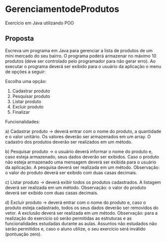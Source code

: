 # GerenciamentodeProdutos
Exercício em Java utilizando POO

## Proposta

Escreva um programa em Java para gerenciar a lista de produtos de um mini mercado do seu bairro. O
programa poderá armazenar no máximo 10 produtos (deve ser controlado pelo programador para não
gerar erro). Ao executar o programa deverá ser exibido para o usuário da aplicação o menu de opções a
seguir:

Escolha uma opção:
1. Cadastrar produto
2. Pesquisar produto
3. Listar produto
4. Excluir produto
5. Finalizar
   
Funcionalidades:

a) Cadastrar produto -> deverá entrar com o nome do produto, a quantidade e o valor unitário.
Os valores deverão ser armazenados em um array. O cadastro dos produtos deverão ser realizados
em um método.

b) Pesquisar produto -> o usuário deverá informar o nome do produto e, caso esteja armazenado,
seus dados deverão ser exibidos. Caso o produto não esteja armazenado uma mensagem deverá ser
exibida para o usuário da aplicação. A pesquisa deverá ser realizada em um método. Observação: o
valor do produto deverá ser exibido com duas casas decimais.

c) Listar produto -> deverá exibir todos os produtos cadastrados. A listagem deverá ser realizada
em um método. Observação: o valor do produto deverá ser exibido com duas casas decimais.

d) Excluir produto -> deverá entrar com o nome do produto e, caso o produto esteja cadastrado,
todos os seus dados deverão ser removidos do vetor. A exclusão deverá ser realizada em um método.
Observação: para a realização do exercício só serão permitidas as estruturas e as funcionalidades
estudadas durante as aulas. Assuntos não estudados não serão permitidos e, caso o aluno utilize, o seu
exercício será inválido (pontuação zero).


